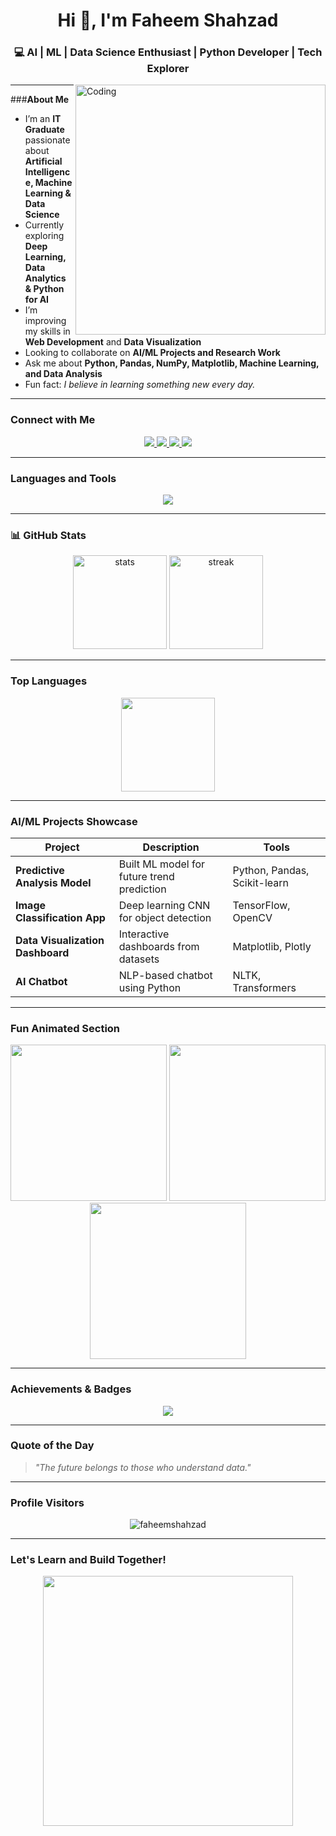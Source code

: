 

<h1 align="center">Hi 👋, I'm Faheem Shahzad</h1>
<h3 align="center">💻 AI | ML | Data Science Enthusiast | Python Developer | Tech Explorer</h3>

<img align="right" alt="Coding" width="400" src="https://cdn.dribbble.com/users/1162077/screenshots/3848914/programmer.gif">

---

###**About Me**
-  I’m an **IT Graduate** passionate about **Artificial Intelligence, Machine Learning & Data Science**  
-  Currently exploring **Deep Learning, Data Analytics & Python for AI**  
-  I’m improving my skills in **Web Development** and **Data Visualization**  
-  Looking to collaborate on **AI/ML Projects and Research Work**  
-  Ask me about **Python, Pandas, NumPy, Matplotlib, Machine Learning, and Data Analysis**  
-  Fun fact: *I believe in learning something new every day.*

---

###  **Connect with Me**
<p align="center">
  <a href="https://linkedin.com/in/faheem-shahzad" target="_blank">
    <img src="https://img.shields.io/badge/LinkedIn-0A66C2?style=for-the-badge&logo=linkedin&logoColor=white"/>
  </a>
  <a href="https://github.com/faheemshahzad" target="_blank">
    <img src="https://img.shields.io/badge/GitHub-000?style=for-the-badge&logo=github&logoColor=white"/>
  </a>
  <a href="mailto:faheemshahzad@example.com">
    <img src="https://img.shields.io/badge/Email-D14836?style=for-the-badge&logo=gmail&logoColor=white"/>
  </a>
  <a href="https://twitter.com/faheemshahzad" target="_blank">
    <img src="https://img.shields.io/badge/Twitter-1DA1F2?style=for-the-badge&logo=twitter&logoColor=white"/>
  </a>
</p>

---

### **Languages and Tools**
<p align="center">
  <img src="https://skillicons.dev/icons?i=python,tensorflow,pytorch,scikitlearn,opencv,git,github,vscode,html,css,js,react,mysql" />
</p>

---

### 📊 **GitHub Stats**
<p align="center">
  <img src="https://github-readme-stats.vercel.app/api?username=faheemshahzad&show_icons=true&theme=radical" alt="stats" height="150"/>
  <img src="https://github-readme-streak-stats.herokuapp.com/?user=faheemshahzad&theme=radical" alt="streak" height="150"/>
</p>

---

###   **Top Languages**
<p align="center">
  <img src="https://github-readme-stats.vercel.app/api/top-langs/?username=faheemshahzad&layout=compact&theme=radical" height="150"/>
</p>

---

###   **AI/ML Projects Showcase**
| Project | Description | Tools |
|----------|--------------|--------|
|  **Predictive Analysis Model** | Built ML model for future trend prediction | Python, Pandas, Scikit-learn |
|  **Image Classification App** | Deep learning CNN for object detection | TensorFlow, OpenCV |
|  **Data Visualization Dashboard** | Interactive dashboards from datasets | Matplotlib, Plotly |
|  **AI Chatbot** | NLP-based chatbot using Python | NLTK, Transformers |

---

###  **Fun Animated Section**
<p align="center">
  <img src="https://github.com/rajput2107/rajput2107/blob/master/Assets/Developer.gif" width="250">
  <img src="https://github.com/rajput2107/rajput2107/blob/master/Assets/AI.gif" width="250">
  <img src="https://github.com/rajput2107/rajput2107/blob/master/Assets/MachineLearning.gif" width="250">
</p>

---

###  **Achievements & Badges**
<p align="center">
  <img src="https://github-profile-trophy.vercel.app/?username=faheemshahzad&theme=radical&no-frame=true&margin-w=15" />
</p>

---

###  **Quote of the Day**
> *"The future belongs to those who understand data."*  

---

###   **Profile Visitors**
<p align="center">
  <img src="https://komarev.com/ghpvc/?username=faheemshahzad&label=Profile%20Views&color=0e75b6&style=flat" alt="faheemshahzad" />
</p>

---

###   **Let's Learn and Build Together!**
<p align="center">
  <img src="https://media.giphy.com/media/3o7aD2saalBwwftBIY/giphy.gif" width="400">
</p>
